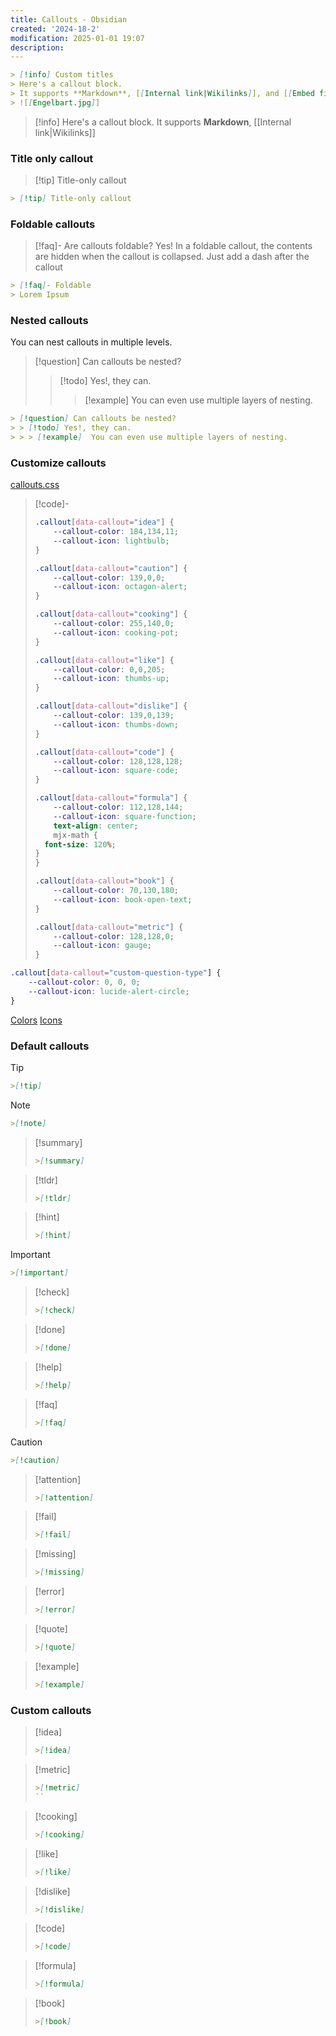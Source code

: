 ```yaml
---
title: Callouts - Obsidian
created: '2024-18-2'
modification: 2025-01-01 19:07
description:
---
```


```markdown
> [!info] Custom titles
> Here's a callout block.
> It supports **Markdown**, [[Internal link|Wikilinks]], and [[Embed files|embeds]]!
> ![[Engelbart.jpg]]
```

> [!info] 
> Here's a callout block.
> It supports **Markdown**, [[Internal link|Wikilinks]]

### Title only callout

> [!tip] Title-only callout

```markdown
> [!tip] Title-only callout
```

### Foldable callouts

> [!faq]- Are callouts foldable?
> Yes! In a foldable callout, the contents are hidden when the callout is collapsed.
> Just add a dash after the callout

```markdown
> [!faq]- Foldable
> Lorem Ipsum
```

### Nested callouts

You can nest callouts in multiple levels.

> [!question] Can callouts be nested?
> > [!todo] Yes!, they can.
> > > [!example]  You can even use multiple layers of nesting.

```markdown
> [!question] Can callouts be nested?
> > [!todo] Yes!, they can.
> > > [!example]  You can even use multiple layers of nesting.
```


### Customize callouts
[callouts.css](hook://file/ozGOT2Zxt?p=Lm9ic2lkaWFuL3NuaXBwZXRz&n=callouts%2Ecss)

>[!code]-
>```css
> .callout[data-callout="idea"] {
>     --callout-color: 184,134,11;
>     --callout-icon: lightbulb;
> }
> 
> .callout[data-callout="caution"] {
>     --callout-color: 139,0,0;
>     --callout-icon: octagon-alert;
> }
> 
> .callout[data-callout="cooking"] {
>     --callout-color: 255,140,0;
>     --callout-icon: cooking-pot;
> }
> 
> .callout[data-callout="like"] {
>     --callout-color: 0,0,205;
>     --callout-icon: thumbs-up;
> }
> 
> .callout[data-callout="dislike"] {
>     --callout-color: 139,0,139;
>     --callout-icon: thumbs-down;
> }
> 
> .callout[data-callout="code"] {
>     --callout-color: 128,128,128;
>     --callout-icon: square-code;
> }
> 
> .callout[data-callout="formula"] {
>     --callout-color: 112,128,144;
>     --callout-icon: square-function;
>     text-align: center;
>     mjx-math {
>   font-size: 120%;
> }
> }
> 
> .callout[data-callout="book"] {
>     --callout-color: 70,130,180;
>     --callout-icon: book-open-text;
> }
> 
> .callout[data-callout="metric"] {
>     --callout-color: 128,128,0;
>     --callout-icon: gauge;
> }
>```




```css
.callout[data-callout="custom-question-type"] {
    --callout-color: 0, 0, 0;
    --callout-icon: lucide-alert-circle;
}
```

[Colors](https://www.rapidtables.com/web/color/RGB_Color.html)
[Icons](https://lucide.dev/icons/)

### Default callouts

> [!tip]
>  ```markdown
> >[!tip]
>```

> [!note]
>  ```markdown
> >[!note]
>```

> [!summary]
>  ```markdown
> >[!summary]
>```

> [!tldr]
>  ```markdown
> >[!tldr]
>```

> [!hint]
>  ```markdown
> >[!hint]
>```

> [!important]
>  ```markdown
> >[!important]
>```

> [!check]
>  ```markdown
> >[!check]
>```

> [!done]
>  ```markdown
> >[!done]
>```

> [!help]
>  ```markdown
> >[!help]
>```

> [!faq]
>  ```markdown
> >[!faq]
>```

> [!caution]
>  ```markdown
> >[!caution]
>```

> [!attention]
> ```markdown
> >[!attention]
>```


> [!fail]
> ```markdown
> >[!fail]
>```


> [!missing]
> ```markdown
> >[!missing]
>```

> [!error]
> ```markdown
> >[!error]
>```

> [!quote]
> ```markdown
> >[!quote]
>```

> [!example]
> ```markdown
> >[!example]
>```


### Custom callouts

> [!idea]
> ```markdown
> >[!idea]
>```

> [!metric]
> ```markdown
> >[!metric]
>``

> [!cooking]
> ```markdown
> >[!cooking]
>```

> [!like]
> ```markdown
> >[!like]
>```

> [!dislike]
> ```markdown
> >[!dislike]
>```

> [!code]
> ```markdown
> >[!code]
>```

> [!formula]
> ```markdown
> >[!formula]
>```

> [!book]
> ```markdown
> >[!book]
>```
